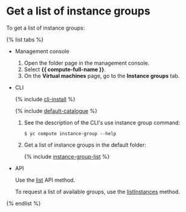 # Get a list of instance groups

To get a list of instance groups:

{% list tabs %}

- Management console
  
  1. Open the folder page in the management console.
  1. Select **{{ compute-full-name }}**.
  1. On the **Virtual machines** page, go to the **Instance groups** tab.
  
- CLI
  
  {% include [cli-install](../../../_includes/cli-install.md) %}
  
  {% include [default-catalogue](../../../_includes/default-catalogue.md) %}
  
  1. See the description of the CLI's use instance group command:
  
      ```
      $ yc compute instance-group --help
      ```
  
  1. Get a list of instance groups in the default folder:
  
      {% include [instance-group-list](../../../_includes/instance-groups/instance-group-list.md) %}
  
- API
  
  Use the [list](../../../_api-ref/compute/api-ref/InstanceGroup/list.md) API method.
  
  To request a list of available groups, use the [listInstances](../../../_api-ref/compute/api-ref/InstanceGroup/listInstances.md) method.
  
{% endlist %}


